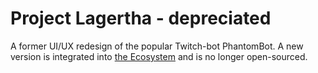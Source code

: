 # Project Lagertha - depreciated

A former UI/UX redesign of the popular Twitch-bot PhantomBot. A new version is integrated into [the Ecosystem](https://mindfuldesign.ml/) and is no longer open-sourced.

